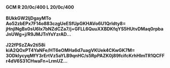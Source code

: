 #### GCM R 20/0c/400 L 20/0c/400
**BUkkGW2IjDgayMTo**<br/>**Ao52zbEPx7F14o883czgUeESfUpGKHAVo6U1Qrldty8=**<br/>**jHnjINgBx0sU6lx7bNZdCZa7/j+GFLL6QuuXXBDKfqYS5HUtvDMaq0rpbaJnUWg+j/R9JMJTnYsYzrAD...**<br/><br/>
**J22fPSzZAv2ti58i**<br/>**kiA2QOxPT4YaNFe/HT6eOMHa6d7uagVKUek4CKwGK7M=**<br/>**3ODklycyqMfY3rErtVz5aYLB9qnHC/s5RpPAZK0j89fcifcKrhHlmTR1QCFFr4dV6S31CHwaFn+LrmUZ...**